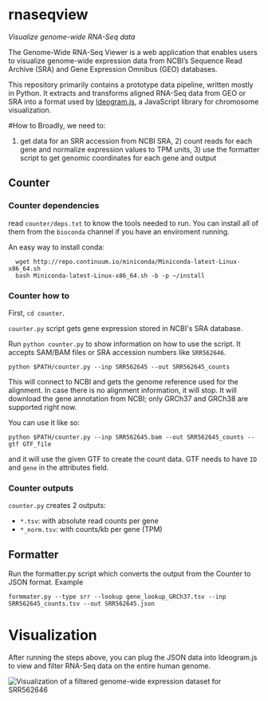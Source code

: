 # rnaseqview
*Visualize genome-wide RNA-Seq data*

The Genome-Wide RNA-Seq Viewer is a web application that enables users to visualize genome-wide expression data from NCBI’s Sequence Read Archive (SRA) and Gene Expression Omnibus (GEO) databases.

This repository primarily contains a prototype data pipeline, written mostly in Python.  It extracts and transforms aligned RNA-Seq data from GEO or SRA into a format used by [Ideogram.js](https://github.com/eweitz/ideogram), a JavaScript library for chromosome visualization.  

#How to
Broadly, we need to:
1) get data for an SRR accession from NCBI SRA, 2) count reads for each gene and normalize expression values to TPM units, 3) use the formatter script to get genomic coordinates for each gene and output

## Counter
### Counter dependencies

read `counter/deps.txt` to know the tools needed to run. 
You can install all of them from the `bioconda` channel if you have an enviroment running.

An easy way to install conda:

```
  wget http://repo.continuum.io/miniconda/Miniconda-latest-Linux-x86_64.sh
  bash Miniconda-latest-Linux-x86_64.sh -b -p ~/install
```

### Counter how to

First, `cd counter`.

`counter.py` script gets gene expression stored in NCBI's SRA database. 

Run `python counter.py` to show information on how to use the script. It accepts SAM/BAM files or SRA accession numbers like `SRR562646`. 

`python $PATH/counter.py --inp SRR562645 --out SRR562645_counts`

This will connect to NCBI and gets the genome reference used for the alignment. In case there is no alignment information,
it will stop. It will download the gene annotation from NCBI; only GRCh37 and GRCh38 are supported right now.

You can use it like so: 

`python $PATH/counter.py --inp SRR562645.bam --out SRR562645_counts --gtf GTF_file`

and it will use the given GTF to create the count data. GTF needs to have `ID` and `gene` in the attributes field.

### Counter outputs

`counter.py` creates 2 outputs: 

* `*.tsv`: with absolute read counts per gene
* `*_norm.tsv`: with counts/kb per gene (TPM)

## Formatter

Run the formatter.py script which converts the output from the Counter to JSON format. Example

`formmater.py --type srr --lookup gene_lookup_GRCh37.tsv --inp SRR562645_counts.tsv --out SRR562645.json`

# Visualization

After running the steps above, you can plug the JSON data into Ideogram.js to view and filter RNA-Seq data on the entire human genome.

![Visualization of a filtered genome-wide expression dataset for SRR562646](https://raw.githubusercontent.com/NCBI-Hackathons/rnaseqview/master/rnaseqview_SRR562646.png)
